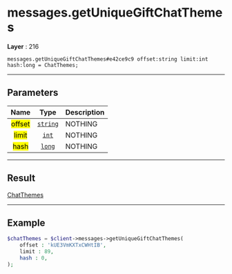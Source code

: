 # messages.getUniqueGiftChatThemes

**Layer** : 216

```tl
messages.getUniqueGiftChatThemes#e42ce9c9 offset:string limit:int hash:long = ChatThemes;
```

---

## Parameters

| Name | Type | Description |
| :---: | :---: | :--- |
| <mark>offset</mark> | [`string`](type/string) | NOTHING |
| <mark>limit</mark> | [`int`](type/int) | NOTHING |
| <mark>hash</mark> | [`long`](type/long) | NOTHING |

---

## Result

[ChatThemes](type/ChatThemes)

---

## Example

```php
$chatThemes = $client->messages->getUniqueGiftChatThemes(
	offset : 'kUE3VmKXTxCWHtIB',
	limit : 89,
	hash : 0,
);
```